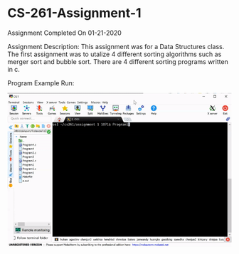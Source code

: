 # CS-261-Assignment-1
Assignment Completed On 01-21-2020

Assignment Description: This assignment was for a Data Structures class. The first assignment was to utalize 4 different sorting algorithms such as merger sort and bubble sort. There are 4 different sorting programs written in c.

Program Example Run:

![Program Example Run](https://github.com/ConnerFosterCS/CS-261-Assignment-1/blob/main/Example%20Run.gif)
